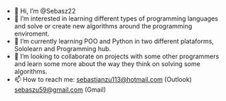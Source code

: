 - 👋 Hi, I’m @Sebasz22
- 👀 I’m interested in learning different types of programming languages and solve or create new algorithms around the programming enviroment.
- 🌱 I’m currently learning POO and Python in two different plataforms, Sololearn and Programming hub.
- 💞️ I’m looking to collaborate on projects with some other programmers and learn some more about the way they think on solving some algorithms.
- 📫 How to reach me:
sebastianzu113@hotmail.com (Outlook)
sebaszu59@gmail.com (Gmail)

<!---
Sebasz22/Sebasz22 is a ✨ special ✨ repository because its `README.md` (this file) appears on your GitHub profile.
You can click the Preview link to take a look at your changes.
--->
